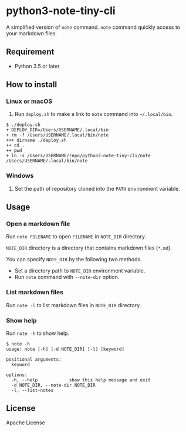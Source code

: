 # python3-note-tiny-cli

A simplified version of `note` command.
`note` command quickly access to your markdown files.


## Requirement

- Python 3.5 or later


## How to install

### Linux or macOS

1. Run `deploy.sh` to make a link to `note` command into `~/.local/bin`.

```console
$ ./deploy.sh
+ DEPLOY_DIR=/Users/USERNAME/.local/bin
+ rm -f /Users/USERNAME/.local/bin/note
+++ dirname ./deploy.sh
++ cd .
++ pwd
+ ln -s /Users/USERNAME/repo/python3-note-tiny-cli/note /Users/USERNAME/.local/bin/note
```

### Windows

1. Set the path of repository cloned into the `PATH` environment variable.


## Usage

### Open a markdown file

Run `note FILENAME` to open `FILENAME` in `NOTE_DIR` directory.

`NOTE_DIR` directory is a directory that contains markdown files (`*.md`).

You can specify `NOTE_DIR` by the following two methods.

- Set a directory path to `NOTE_DIR` environment variable.
- Run `note` command with `--note-dir` option.

### List markdown files

Run `note -l` to list markdown files in `NOTE_DIR` directory.

### Show help

Run `note -h` to show help.

```console
$ note -h
usage: note [-h] [-d NOTE_DIR] [-l] [keyword]

positional arguments:
  keyword

options:
  -h, --help            show this help message and exit
  -d NOTE_DIR, --note-dir NOTE_DIR
  -l, --list-notes
```


## License

Apache License

